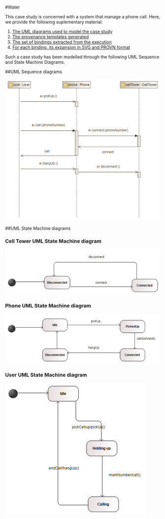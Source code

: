 #Water

This case study is concerned with a system that manage a phone call. 
Here, we provide the following suplementary material:
 1. [The UML diagrams used to model the case study](https://github.com/uml2prov/esec-fse/blob/master/PhoneCall/readme.md#uml-sequence-diagrams)
 2. [The provenance templates generated](https://github.com/uml2prov/esec-fse/tree/master/PhoneCall/PhoneCall_Templates) 
 3. [The set of bindings extracted from the execution](https://github.com/uml2prov/esec-fse/tree/master/PhoneCall/PhoneCall_bindings)
 4. [For each binding, its expansion in SVG and PROVN format](https://github.com/uml2prov/esec-fse/tree/master/PhoneCall/expanded)

Such a case study has been modelled through the following UML Sequence and State Machine Diagrams.

##UML Sequence diagrams

![](https://github.com/uml2prov/esec-fse/blob/master/PhoneCall/UML%20diagrams/sequenceDiagrams/PhoneCall.png "Phone call UML Sequence diagram")

##UML State Machine diagrams

### Cell Tower UML State Machine diagram
![](https://github.com/uml2prov/esec-fse/blob/master/PhoneCall/UML%20diagrams/statemachineDiagrams/CellTower.png "Cell Tower UML State Machine diagram")

### Phone UML State Machine diagram
![](https://github.com/uml2prov/esec-fse/blob/master/PhoneCall/UML%20diagrams/statemachineDiagrams/Phone.png "Phone UML State Machine diagram")

### User UML State Machine diagram
![](https://github.com/uml2prov/esec-fse/blob/master/PhoneCall/UML%20diagrams/statemachineDiagrams/User.png "User UML State Machine diagram")

